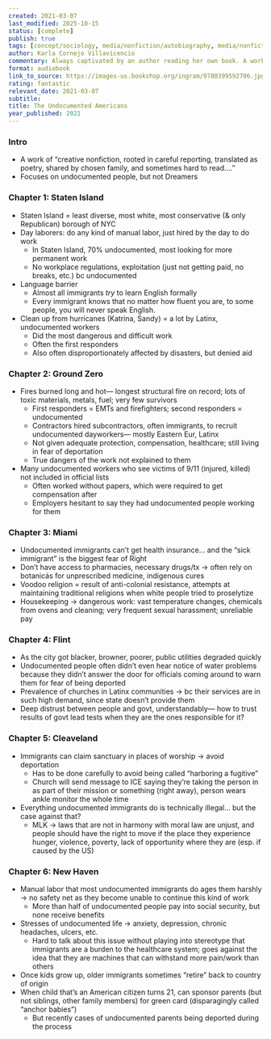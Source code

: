 ```yaml
---
created: 2021-03-07
last_modified: 2025-10-15
status: [complete]
publish: true
tags: [concept/sociology, media/nonfiction/autobiography, media/nonfiction/journalism, type/notes]
author: Karla Cornejo Villavicencio
commentary: Always captivated by an author reading her own book. A work of “creative nonfiction, rooted in careful reporting, translated as poetry, shared by chosen family, and sometimes hard to read....,” an honest portrait of the people behind the labels, and of herself. Villavicencio’s narration beautifully captures the intricacies of language and of story, giving voice, dignity, and humanity to the people she meets. More than journalism, this is a story of people made truer and realer by a consciousness of the person behind the pen, too.
format: audiobook
link_to_source: https://images-us.bookshop.org/ingram/9780399592706.jpg?v=24befd32257d3ae67cb11f289ebf6ad7
rating: fantastic
relevant_date: 2021-03-07
subtitle:
title: The Undocumented Americans
year_published: 2021
---
```


### Intro

- A work of “creative nonfiction, rooted in careful reporting, translated as poetry, shared by chosen family, and sometimes hard to read....”
- Focuses on undocumented people, but not Dreamers

### Chapter 1: Staten Island

- Staten Island = least diverse, most white, most conservative (& only Republican) borough of NYC
- Day laborers: do any kind of manual labor, just hired by the day to do work
    - In Staten Island, 70% undocumented, most looking for more permanent work
    - No workplace regulations, exploitation (just not getting paid, no breaks, etc.)  bc undocumented
- Language barrier
    - Almost all immigrants *try* to learn English formally
    - Every immigrant knows that no matter how fluent you are, to some people, you will never speak English.
- Clean up from hurricanes (Katrina, Sandy) = a lot by Latinx, undocumented workers
    - Did the most dangerous and difficult work
    - Often the first responders
    - Also often disproportionately affected by disasters, but denied aid

### Chapter 2: Ground Zero

- Fires burned long and hot— longest structural fire on record; lots of toxic materials, metals, fuel; very few survivors
    - First responders = EMTs and firefighters; second responders = undocumented
    - Contractors hired subcontractors, often immigrants, to recruit undocumented dayworkers— mostly Eastern Eur, Latinx
    - Not given adequate protection, compensation, healthcare; still living in fear of deportation
    - True dangers of the work not explained to them
- Many undocumented workers who see victims of 9/11 (injured, killed) not included in official lists
    - Often worked without papers, which were required to get compensation after
    - Employers hesitant to say they had undocumented people working for them

### Chapter 3: Miami

- Undocumented immigrants can’t get health insurance... and the “sick immigrant” is the biggest fear of Right
- Don’t have access to pharmacies, necessary drugs/tx → often rely on botanicás for unprescribed medicine, indigenous cures
- Voodoo religion = result of anti-colonial resistance, attempts at maintaining traditional religions when white people tried to proselytize
- Housekeeping → dangerous work: vast temperature changes, chemicals from ovens and cleaning; very frequent sexual harassment; unreliable pay

### Chapter 4: Flint

- As the city got blacker, browner, poorer, public utilities degraded quickly
- Undocumented people often didn’t even hear notice of water problems because they didn’t answer the door for officials coming around to warn them for fear of being deported
- Prevalence of churches in Latinx communities → bc their services are in such high demand, since state doesn’t provide them
- Deep distrust between people and govt, understandably— how to trust results of govt lead tests when they are the ones responsible for it?

### Chapter 5: Cleaveland

- Immigrants can claim sanctuary in places of worship → avoid deportation
    - Has to be done carefully to avoid being called “harboring a fugitive”
    - Church will send message to ICE saying they’re taking the person in as part of their mission or something (right away), person wears ankle monitor the whole time
- Everything undocumented immigrants do is technically illegal... but the case against that?
    - MLK → laws that are not in harmony with moral law are unjust, and people should have the right to move if the place they experience hunger, violence, poverty, lack of opportunity where they are (esp. if caused by the US)

### Chapter 6: New Haven

- Manual labor that most undocumented immigrants do ages them harshly → no safety net as they become unable to continue this kind of work
    - More than half of undocumented people pay into social security, but none receive benefits
- Stresses of undocumented life → anxiety, depression, chronic headaches, ulcers, etc.
    - Hard to talk about this issue without playing into stereotype that immigrants are a burden to the healthcare system; goes against the idea that they are machines that can withstand more pain/work than others
- Once kids grow up, older immigrants sometimes “retire” back to country of origin
- When child that’s an American citizen turns 21, can sponsor parents (but not siblings, other family members) for green card (disparagingly called “anchor babies”)
    - But recently cases of undocumented parents being deported during the process
